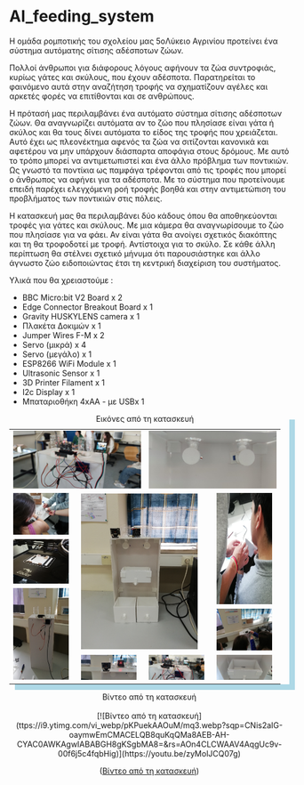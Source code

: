 <h1>AI_feeding_system</h1>
Η ομάδα ρομποτικής του σχολείου μας 5oΛύκειο Αγρινίου προτείνει ένα σύστημα αυτόματης σίτισης αδέσποτων ζώων.

Πολλοί άνθρωποι για διάφορους λόγους αφήνουν τα ζώα συντροφιάς, κυρίως γάτες και σκύλους,  που έχουν αδέσποτα. Παρατηρείται το φαινόμενο αυτά στην αναζήτηση τροφής να σχηματίζουν αγέλες και αρκετές φορές να επιτίθονται και σε ανθρώπους. 

Η πρότασή μας περιλαμβάνει ένα αυτόματο σύστημα σίτισης αδέσποτων ζώων. Θα αναγνωρίζει αυτόματα αν το ζώο που πλησίασε είναι γάτα ή σκύλος και θα τους δίνει αυτόματα το είδος της τροφής που χρειάζεται. Αυτό έχει ως πλεονέκτημα αφενός τα ζώα να σιτίζονται κανονικά και αφετέρου να μην υπάρχουν διάσπαρτα αποφάγια στους δρόμους. Με αυτό το τρόπο μπορεί να αντιμετωπιστεί και ένα άλλο πρόβλημα των ποντικιών. Ως γνωστό τα ποντίκια ως παμφάγα τρέφονται από τις τροφές που μπορεί ο άνθρωπος να αφήνει για τα αδέσποτα. Με το σύστημα που προτείνουμε επειδή παρέχει ελεγχόμενη ροή τροφής βοηθά και στην αντιμετώπιση του προβλήματος των ποντικιών στις πόλεις. 

Η κατασκευή μας θα περιλαμβάνει δύο κάδους όπου θα αποθηκεύονται τροφές για γάτες και σκύλους. Με μια κάμερα θα αναγνωρίσουμε το ζώο που πλησίασε για να φάει. Αν είναι γάτα θα ανοίγει σχετικός διακόπτης και τη θα τροφοδοτεί με τροφή. Αντίστοιχα για το σκύλο. Σε κάθε άλλη περίπτωση θα στέλνει σχετικό μήνυμα ότι παρουσιάστηκε και άλλο άγνωστο ζώο ειδοποιώντας έτσι τη κεντρική διαχείριση του συστήματος. 

Υλικά που θα χρειαστούμε :
<p></p>
<ul>
<li>BBC Micro:bit V2 Board x 2 </li>
<li>Edge Connector Breakout Board x 1 </li>
 <li>Gravity HUSKYLENS camera x 1 </li>
 <li>Πλακέτα Δοκιμών	x 1 </li>
 <li>Jumper Wires F-M x 2 </li>
 <li>Servo (μικρά) x 4 </li>
 <li>Servo (μεγάλο) x 1 </li>
 <li>ESP8266 WiFi Module x 1 </li>
 <li>Ultrasonic Sensor	x 1 </li>
 <li>3D Printer Filament x 1 </li>
 <li>I2c Display x 1 </li>
 <li>Μπαταριοθήκη 4xAΑ - με USBx 1 </li>
</ul>
<p>
<p>

<center>

<table style = " border: 0px solid;; box-shadow: 10px 10px lightblue;">
 <caption style="text-align:center">Εικόνες από τη κατασκευή</caption>
 
<tr style = "padding: 0px" >
	<td rowspan='1' colspan='2' > <img src="https://raw.githubusercontent.com/5lykagrin/AI_feeding_system/main/pic/2.jpg" width=230> </td>
	<td rowspan='1' colspan='2' > <img src="https://raw.githubusercontent.com/5lykagrin/AI_feeding_system/main/pic/3.jpg" width=230> </td>
</tr>
<tr style = "padding: 0px" >
	<td> <img src="https://raw.githubusercontent.com/5lykagrin/AI_feeding_system/main/pic/6.jpg" width=100> </td>
	<td rowspan='4' colspan='2' > <img src="https://raw.githubusercontent.com/5lykagrin/AI_feeding_system/main/pic/1.jpg" width=210> </td>
	<td rowspan='3' colspan='1' > <img src="https://raw.githubusercontent.com/5lykagrin/AI_feeding_system/main/pic/8.jpg" width=100 height=200> </td>
</tr>
<tr style = "padding: 0px" >
	<td> <img src="https://raw.githubusercontent.com/5lykagrin/AI_feeding_system/main/pic/9.jpg" width=100  height=80> </td>
</tr>
<tr style = "padding: 0px" >
	<td rowspan='3' colspan='1' > <img src="https://raw.githubusercontent.com/5lykagrin/AI_feeding_system/main/pic/10.jpg" width=100  height=165> </td>
</tr>
<tr>
	<td> <img src="https://raw.githubusercontent.com/5lykagrin/AI_feeding_system/main/pic/11.jpg" width=100 > </td>
</tr>
<tr style = "padding: 0px" >
	<td> <img src="https://raw.githubusercontent.com/5lykagrin/AI_feeding_system/main/pic/4.jpg" width=100> </td>
	<td> <img src="https://raw.githubusercontent.com/5lykagrin/AI_feeding_system/main/pic/7.jpg" width=100> </td>
	<td> <img src="https://raw.githubusercontent.com/5lykagrin/AI_feeding_system/main/pic/12.jpg" width=100> </td>
</tr>
</table>
<p>
<p>
Βίντεο από τη κατασκευή
<br><br>
[![Βίντεο από τη κατασκευή](ttps://i9.ytimg.com/vi_webp/pKPuekAAOuM/mq3.webp?sqp=CNis2aIG-oaymwEmCMACELQB8quKqQMa8AEB-AH-CYAC0AWKAgwIABABGH8gKSgbMA8=&rs=AOn4CLCWAAV4AqgUc9v-00f6j5c4fqbHig)](https://youtu.be/zyMolJCQ07g)

	
	
([Βίντεο από τη κατασκευή](https://youtu.be/bPmm7kJnHxI))



